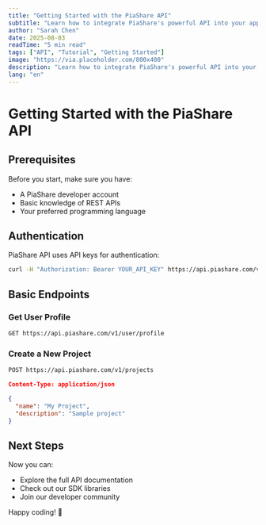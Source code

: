 ```yaml
---
title: "Getting Started with the PiaShare API"
subtitle: "Learn how to integrate PiaShare's powerful API into your applications with our comprehensive guide and examples."
author: "Sarah Chen"
date: 2025-08-03
readTime: "5 min read"
tags: ["API", "Tutorial", "Getting Started"]
image: "https://via.placeholder.com/800x400"
description: "Learn how to integrate PiaShare's powerful API into your applications with our comprehensive guide and examples."
lang: "en"
---
```


# Getting Started with the PiaShare API

## Prerequisites

Before you start, make sure you have:

- A PiaShare developer account
- Basic knowledge of REST APIs  
- Your preferred programming language

## Authentication

PiaShare API uses API keys for authentication:

```bash
curl -H "Authorization: Bearer YOUR_API_KEY" https://api.piashare.com/v1/user/profile
```

## Basic Endpoints

### Get User Profile

```bash
GET https://api.piashare.com/v1/user/profile
```

### Create a New Project

```bash
POST https://api.piashare.com/v1/projects
```

```json
Content-Type: application/json

{
  "name": "My Project",
  "description": "Sample project"
}
```

## Next Steps

Now you can:

- Explore the full API documentation
- Check out our SDK libraries
- Join our developer community

Happy coding! 🚀